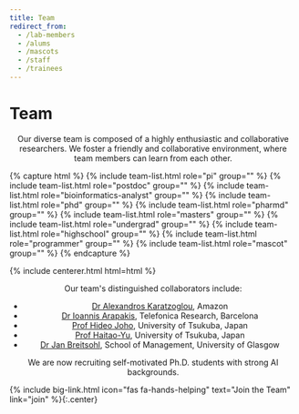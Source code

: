 ```yaml
---
title: Team
redirect_from:
  - /lab-members
  - /alums
  - /mascots
  - /staff
  - /trainees
---
```


# <i class="fas fa-users"></i>Team

<p style="text-align: center;">
Our diverse team is composed of a highly enthusiastic and collaborative researchers. We foster a friendly and collaborative environment, where team members can learn from each other.
</p>

{% capture html %}
{% include team-list.html role="pi" group="" %}
{% include team-list.html role="postdoc" group="" %}
{% include team-list.html role="bioinformatics-analyst" group="" %}
{% include team-list.html role="phd" group="" %}
{% include team-list.html role="pharmd" group="" %}
{% include team-list.html role="masters" group="" %}
{% include team-list.html role="undergrad" group="" %}
{% include team-list.html role="highschool" group="" %}
{% include team-list.html role="programmer" group="" %}
{% include team-list.html role="mascot" group="" %}
{% endcapture %}

{% include centerer.html html=html %}
<p style="text-align: center;">
Our team's distinguished collaborators include:
<ul style="text-align: center;">
  <li><a href="https://alexiskz.wordpress.com/" target="_blank">Dr Alexandros Karatzoglou</a>, Amazon</li>
  <li><a href="https://iarapakis.github.io/">Dr Ioannis Arapakis</a>, Telefonica Research, Barcelona</li>
  <li><a href="https://joholab.slis.tsukuba.ac.jp/">Prof Hideo Joho</a>, University of Tsukuba, Japan</li>
  <li><a href="https://ii-research-yu.github.io/">Prof Haitao-Yu</a>, University of Tsukuba, Japan</li>
  <li><a href="https://www.linkedin.com/in/jan-breitsohl-34807226/">Dr Jan Breitsohl</a>, School of Management, University of Glasgow</li>
</ul>
</p>

<!-- section break -->
<p style="text-align: center;">
We are now recruiting self-motivated Ph.D. students with strong AI backgrounds.
</p>
{%
  include big-link.html
  icon="fas fa-hands-helping"
  text="Join the Team"
  link="join"
%}{:.center}


<!-- section break -->





<!-- section break -->
<!-- 
{%
  include figure.html
  image="images/team/group.jpg"
  caption="Mangul Lab Research Group"
  width="100%" 
%} -->
